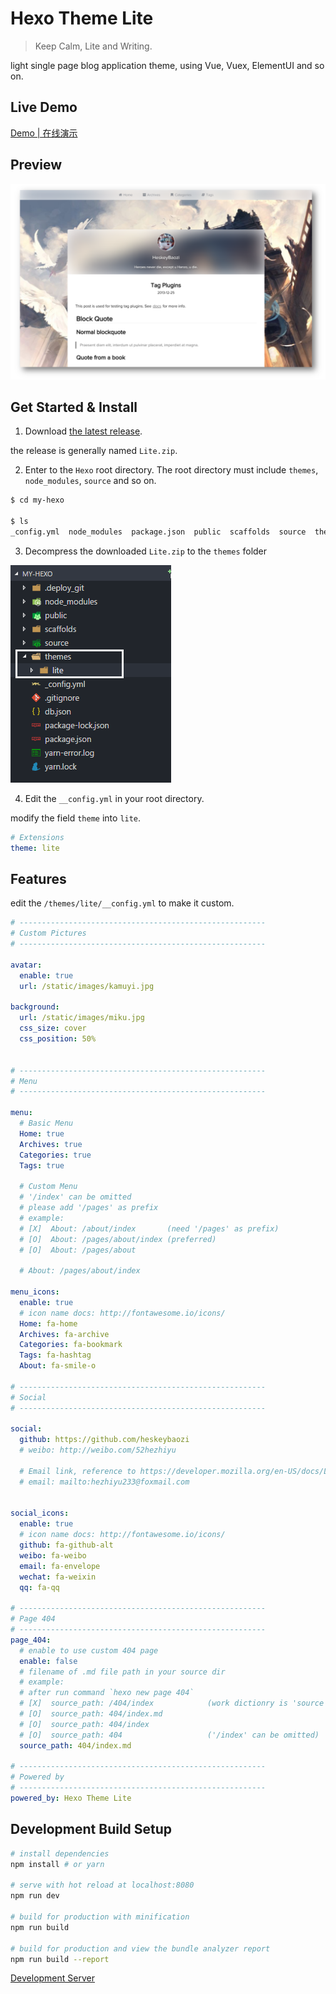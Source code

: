 # Hexo Theme Lite

> Keep Calm, Lite and Writing.

light single page blog application theme, using Vue, Vuex, ElementUI and so on.


## Live Demo

[Demo | 在线演示](https://heskeybaozi.github.io/)

## Preview

![preview](./docs/preview.png)

## Get Started & Install

1. Download [the latest release](https://github.com/HeskeyBaozi/hexo-theme-lite/releases).

the release is generally named `Lite.zip`.

2. Enter to the `Hexo` root directory. The root directory must include `themes`, `node_modules`, `source` and so on.

```bash
$ cd my-hexo

$ ls
_config.yml  node_modules  package.json  public  scaffolds  source  themes
```

3. Decompress the downloaded `Lite.zip` to the `themes` folder

![like this](./docs/depre.png)

4. Edit the `__config.yml` in your root directory.

modify the field `theme` into `lite`.

```yml
# Extensions
theme: lite
```

## Features

edit the `/themes/lite/__config.yml` to make it custom.

```yml
# -------------------------------------------------------
# Custom Pictures
# -------------------------------------------------------

avatar:
  enable: true
  url: /static/images/kamuyi.jpg

background:
  url: /static/images/miku.jpg
  css_size: cover
  css_position: 50%


# -------------------------------------------------------
# Menu
# -------------------------------------------------------

menu:
  # Basic Menu
  Home: true
  Archives: true
  Categories: true
  Tags: true

  # Custom Menu
  # '/index' can be omitted
  # please add '/pages' as prefix
  # example:
  # [X]  About: /about/index       (need '/pages' as prefix)
  # [O]  About: /pages/about/index (preferred)
  # [O]  About: /pages/about

  # About: /pages/about/index

menu_icons:
  enable: true
  # icon name docs: http://fontawesome.io/icons/
  Home: fa-home
  Archives: fa-archive
  Categories: fa-bookmark
  Tags: fa-hashtag
  About: fa-smile-o

# -------------------------------------------------------
# Social
# -------------------------------------------------------

social:
  github: https://github.com/heskeybaozi
  # weibo: http://weibo.com/52hezhiyu

  # Email link, reference to https://developer.mozilla.org/en-US/docs/Learn/HTML/Introduction_to_HTML/Creating_hyperlinks#E-mail_links
  # email: mailto:hezhiyu233@foxmail.com


social_icons:
  enable: true
  # icon name docs: http://fontawesome.io/icons/
  github: fa-github-alt
  weibo: fa-weibo
  email: fa-envelope
  wechat: fa-weixin
  qq: fa-qq

# -------------------------------------------------------
# Page 404
# -------------------------------------------------------
page_404:
  # enable to use custom 404 page
  enable: false
  # filename of .md file path in your source dir
  # example:
  # after run command `hexo new page 404`
  # [X]  source_path: /404/index            (work dictionry is 'source')
  # [O]  source_path: 404/index.md
  # [O]  source_path: 404/index
  # [O]  source_path: 404                   ('/index' can be omitted)
  source_path: 404/index.md

# -------------------------------------------------------
# Powered by
# -------------------------------------------------------
powered_by: Hexo Theme Lite

```


## Development Build Setup

``` bash
# install dependencies
npm install # or yarn

# serve with hot reload at localhost:8080
npm run dev

# build for production with minification
npm run build

# build for production and view the bundle analyzer report
npm run build --report
```

[Development Server](https://github.com/HeskeyBaozi/lite-se)
